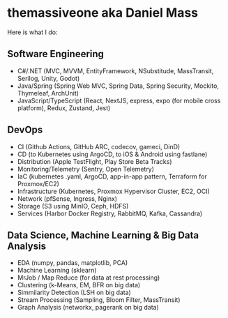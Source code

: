 # themassiveone aka Daniel Mass
Here is what I do:

## Software Engineering
- C#/.NET (MVC, MVVM, EntityFramework, NSubstitude, MassTransit, Serilog, Unity, Godot)
- Java/Spring (Spring Web MVC, Spring Data, Spring Security, Mockito, Thymeleaf, ArchUnit)
- JavaScript/TypeScript (React, NextJS, express, expo (for mobile cross platform), Redux, Zustand, Jest)

## DevOps
- CI (Github Actions, GitHub ARC, codecov, gameci, DinD)
- CD (to Kubernetes using ArgoCD, to iOS & Android using fastlane)
- Distribution (Apple TestFlight, Play Store Beta Tracks)
- Monitoring/Telemetry (Sentry, Open Telemetry)
- IaC (kubernetes .yaml, ArgoCD, app-in-app pattern, Terraform for Proxmox/EC2)
- Infrastructure (Kubernetes, Proxmox Hypervisor Cluster, EC2, OCI)
- Network (pfSense, Ingress, Nginx)
- Storage (S3 using MinIO, Ceph, HDFS)
- Services (Harbor Docker Registry, RabbitMQ, Kafka, Cassandra)

## Data Science, Machine Learning & Big Data Analysis
- EDA (numpy, pandas, matplotlib, PCA)
- Machine Learning (sklearn)
- MrJob / Map Reduce (for data at rest processing)
- Clustering (k-Means, EM, BFR on big data)
- Simmilarity Detection (LSH on big data)
- Stream Processing (Sampling, Bloom Filter, MassTransit)
- Graph Analysis (networkx, pagerank on big data)
